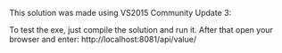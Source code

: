 This solution was made using VS2015 Community Update 3:
 
To test the exe, just compile the solution and run it. 
After that open your browser and enter: http://localhost:8081/api/value/
